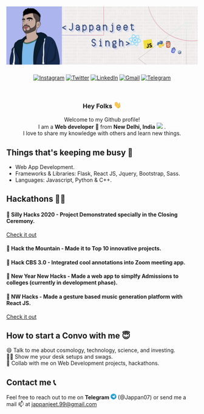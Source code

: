 # <a href="https://jappan07.github.io" target="_blank">![jappan header](https://github.com/Jappan07/Jappan07/blob/master/assets/githubBannerNew.jpg)</a>
 <p align="center">
        <a href="https://www.instagram.com/jappan07/" target="_blank"><img alt="Instagram"
                src="https://img.shields.io/badge/Instagram-E4405F?style=for-the-badge&logo=instagram&logoColor=white" /></a>
        <a href="https://twitter.com/jappanjeet" target="_blank"><img alt="Twitter"
                src="https://img.shields.io/badge/twitter-%231DA1F2.svg?&style=for-the-badge&logo=twitter&logoColor=white" /></a>
        <a href="https://www.linkedin.com/in/jappanjeet-singh" target="_blank"><img alt="LinkedIn"
                src="https://img.shields.io/badge/linkedin-%230077B5.svg?&style=for-the-badge&logo=linkedin&logoColor=white" /></a>
        <a href="mailto:jappanjeet.99@gmail.com" target="_blank"><img alt="Gmail"
                src="https://img.shields.io/badge/-Gmail-D14836?style=for-the-badge&logo=Gmail&logoColor=white" /></a>
        <a href="https://t.me/Jappan07" target="_blank"><img alt="Telegram"
                src="https://img.shields.io/badge/telegram-%232CA5E0.svg?&style=for-the-badge&logo=telegram&logoColor=white"></a>
    </p><br />
<div align="center">
        <h3> Hey Folks <img width="20px" src="https://github.com/Jappan07/Jappan07/blob/master/assets/wave_hand.gif" /></h3>
<p>Welcome to my Github profile!<br />
        I am a <b>Web developer</b> 🚀 from <b>New Delhi, India</b> <img
            src="https://image.flaticon.com/icons/svg/551/551889.svg" width="14" /> .<br />
        I love to share my knowledge with others and learn new things. </p>
</div>

## Things that's keeping me busy 🧠
* Web App Development.
* Frameworks & Libraries: Flask, React JS, Jquery, Bootstrap, Sass.
* Languages: Javascript, Python & C++.

## Hackathons 🧑‍💻
#### 🚀 Silly Hacks 2020 - Project Demonstrated specially in the Closing Ceremony.

<a href="https://www.youtube.com/watch?v=B66ZZ3z1FTs" target="_blank">Check it out</a>

#### 🚀 Hack the Mountain - Made it to Top 10 innovative projects.

#### 🚀 Hack CBS 3.0 - Integrated cool annotations into Zoom meeting app.

#### 🚀 New Year New Hacks - Made a web app to simplfy Admissions to colleges (currently in development phase).

#### 🚀 NW Hacks - Made a gesture based music generation platform with React JS.

<a href="https://nwhacks-3cdee.web.app/" target="_blank">Check it out</a>

## How to start a Convo with me 😇
😄 Talk to me about cosmology, technology, science, and investing. <br>
🧑‍💻 Show me your desk setups and swags. <br>
🤝 Collab with me on Web Development projects, hackathons.
<br>
## Contact me 📞
Feel free to reach out to me on **Telegram** <img width="15px" src="https://github.com/Jappan07/Jappan07/blob/master/assets/Telegram_logo.png"> (@Jappan07) or send me a mail 📫 at <a href="mailto: jappanjeet.99@gmail.com">jappanjeet.99@gmail.com</a>

## 

<!--
**Jappan07/Jappan07** is a ✨ _special_ ✨ repository because its `README.md` (this file) appears on your GitHub profile.

Here are some ideas to get you started:

- 🔭 I’m currently working on ...
- 🌱 I’m currently learning ...
- 👯 I’m looking to collaborate on ...
- 🤔 I’m looking for help with ...
- 💬 Ask me about ...
- 📫 How to reach me: ...
- 😄 Pronouns: ...
- ⚡ Fun fact: ...
-->
